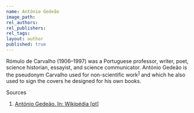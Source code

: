 ```yaml
---
name: António Gedeão
image_path:
rel_authors:
rel_publishers:
rel_tags:
layout: author
published: true
---
```


Rómulo de Carvalho (1906–1997) was a Portuguese professor, writer, poet, science historian, essayist, and science communicator. António Gedeão is the pseudonym Carvalho used for non-scientific work<sup><a class="fn-down" id="fn1-a" href="#fn1-b">1</a></sup> and which he also used to sign the covers he designed for his own books.

<span class="fn-title">Sources</span>

<ol class="footnotes">
<li><a class="fn-link" href="https://pt.wikipedia.org/wiki/António_Gedeão">António Gedeão. In: Wikipédia [pt]</a></li>
</ol>
